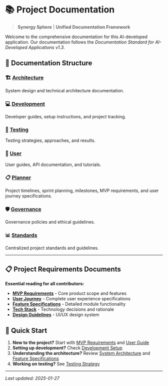 
# 📚 Project Documentation

> **Synergy Sphere** | **Unified Documentation Framework**

Welcome to the comprehensive documentation for this AI-developed application. Our documentation follows the *Documentation Standard for AI-Developed Applications v1.3*.

## 📖 Documentation Structure

### 🏗️ [Architecture](./architecture/)
System design and technical architecture documentation.

### 💻 [Development](./development/)
Developer guides, setup instructions, and project tracking.

### 🧪 [Testing](./testing/)
Testing strategies, approaches, and results.

### 👥 [User](./user/)
User guides, API documentation, and tutorials.

### 📋 [Planner](./planner/)
Project timelines, sprint planning, milestones, MVP requirements, and user journey specifications.

### 🛡️ [Governance](./governance/)
Governance policies and ethical guidelines.

### 📊 [Standards](./standards/)
Centralized project standards and guidelines.

---

## 📋 Project Requirements Documents

**Essential reading for all contributors:**
- **[MVP Requirements](./planner/mvp_requirements.md)** - Core product scope and features
- **[User Journey](./planner/user_journey.md)** - Complete user experience specifications
- **[Feature Specifications](./architecture/feature_specifications.md)** - Detailed module functionality
- **[Tech Stack](./architecture/tech_stack.md)** - Technology decisions and rationale
- **[Design Guidelines](./user/design_guidelines.md)** - UI/UX design system

## 🚀 Quick Start

1. **New to the project?** Start with [MVP Requirements](./planner/mvp_requirements.md) and [User Guide](./user/user_guide.md)
2. **Setting up development?** Check [Development Setup](./development/setup_guide.md)
3. **Understanding the architecture?** Review [System Architecture](./architecture/system_architecture.md) and [Feature Specifications](./architecture/feature_specifications.md)
4. **Working on testing?** See [Testing Strategy](./testing/testing_strategy.md)

---

*Last updated: 2025-01-27*
